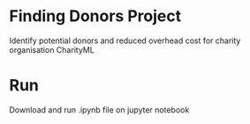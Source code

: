 # Finding Donors Project
Identify potential donors and reduced overhead cost for charity organisation CharityML
# Run
Download and run .ipynb file on jupyter notebook
